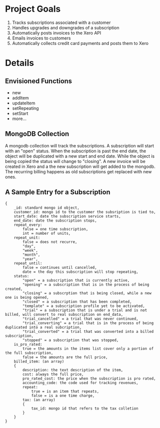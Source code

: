 # Project Goals

1. Tracks subscriptions associated with a customer
2. Handles upgrades and downgrades of a subscription
3. Automatically posts invoices to the Xero API
4. Emails invoices to customers
5. Automatically collects credit card payments and posts them to Xero
 
# Details

## Envisioned Functions

* new
* addItem
* updateItem
* setRepeating
* setStart
* more...

## MongoDB Collection

A mongodb collection will track the subscriptions.  A subscription will start with an "open" status.  When the subscription is past the end date, the object will be duplicated with a new start and end date.  While the object is being copied the status will change to "closing".  A new invoice will be created in Xero and a the new subscription will get added to the mongodb. The recurring billing happens as old subscriptions get replaced with new ones.

## A Sample Entry for a Subscription
```
{
	_id: standard mongo id object,
	customer_id: mongo id to the customer the subsription is tied to,
	start_date: date the subscription service starts,
	end_date: date the subscription stops,
	repeat_every: 
		false = one time subscription,
		int = number of units,
	repeat_unit:
		false = does not recurre,
		"day",
		"week",
		"month",
		"year",
	repeat_until:
		false = continues until cancelled,
		date = the day this subscription will stop repeating,
	status:
		"open" = a subscription that is currently active,
		"opening" = a subscription that is in the process of being created,
		"closing" = a subscrption that is being closed, while a new one is being opened,
		"closed" = a subscription that has been completed,
		"template" = a subscription profile yet to be activated,
		"trial" = a subscription that is under a trial and is not billed, will convert to real subscription on end_data, 
		"trial_cancelled" = a trial that was never continued,
		"trial_converting" = a trial that is in the process of being duplicated into a real subcription, 
		"trial_converted" = a trial that was converted into a billed subscription,
		"stopped" = a subscription that was stopped,
	is_pro_rated:
		true = the amounts in the items list cover only a portion of the full subscription,
		false = the amounts are the full price,
	billed_item: (an array)
	{
		description: the text description of the item,
		cost: always the full price,
		pro_rated_cost: the price when the subscription is pro rated,
		accounting_code: the code used for tracking revenues,
		repeat:
			true = is an item that repeats,
			false = is a one time charge,
		tax: (an array)
		{
			tax_id: mongo id that refers to the tax colletion
		}
	}
}
```
